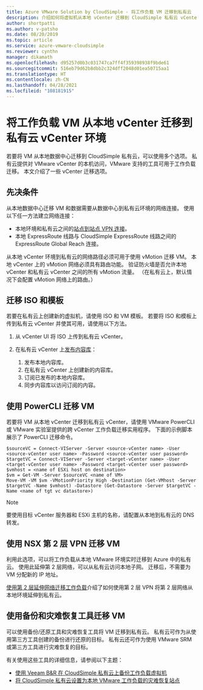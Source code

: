 ```yaml
---
title: Azure VMware Solution by CloudSimple - 将工作负载 VM 迁移到私有云
description: 介绍如何将虚拟机从本地 vCenter 迁移到 CloudSimple 私有云 vCenter
author: shortpatti
ms.author: v-patsho
ms.date: 08/20/2019
ms.topic: article
ms.service: azure-vmware-cloudsimple
ms.reviewer: cynthn
manager: dikamath
ms.openlocfilehash: d95257d0b3c031747ca7ff4f359398938f9bde61
ms.sourcegitcommit: 516eb79d62b8dbb2c324dff2048d01ea50715aa1
ms.translationtype: HT
ms.contentlocale: zh-CN
ms.lasthandoff: 04/28/2021
ms.locfileid: "108181915"
---
```

# <a name="migrate-workload-vms-from-on-premises-vcenter-to-private-cloud-vcenter-environment"></a>将工作负载 VM 从本地 vCenter 迁移到私有云 vCenter 环境

若要将 VM 从本地数据中心迁移到 CloudSimple 私有云，可以使用多个选项。  私有云提供对 VMware vCenter 的本机访问，VMware 支持的工具可用于工作负载迁移。 本文介绍了一些 vCenter 迁移选项。

## <a name="prerequisites"></a>先决条件

从本地数据中心迁移 VM 和数据需要从数据中心到私有云环境的网络连接。  使用以下任一方法建立网络连接：

* 本地环境和私有云之间的[站点到站点 VPN 连接](vpn-gateway.md#set-up-a-site-to-site-vpn-gateway)。
* 本地 ExpressRoute 线路与 CloudSimple ExpressRoute 线路之间的 ExpressRoute Global Reach 连接。

从本地 vCenter 环境到私有云的网络路径必须可用于使用 vMotion 迁移 VM。  本地 vCenter 上的 vMotion 网络必须具有路由功能。  验证防火墙是否允许本地 vCenter 和私有云 vCenter 之间的所有 vMotion 流量。 （在私有云上，默认情况下会配置 vMotion 网络上的路由。）

## <a name="migrate-isos-and-templates"></a>迁移 ISO 和模板

若要在私有云上创建新的虚拟机，请使用 ISO 和 VM 模板。  若要将 ISO 和模板上传到私有云 vCenter 并使其可用，请使用以下方法。

1. 从 vCenter UI 将 ISO 上传到私有云 vCenter。
2. 在私有云 vCenter 上[发布内容库](https://docs.vmware.com/en/VMware-vSphere/6.5/com.vmware.vsphere.vm_admin.doc/GUID-2A0F1C13-7336-45CE-B211-610D39A6E1F4.html)：

    1. 发布本地内容库。
    2. 在私有云 vCenter 上创建新的内容库。
    3. 订阅已发布的本地内容库。
    4. 同步内容库以访问订阅的内容。

## <a name="migrate-vms-using-powercli"></a>使用 PowerCLI 迁移 VM

若要将 VM 从本地 vCenter 迁移到私有云 vCenter，请使用 VMware PowerCLI 或 VMware 实验室提供的跨 vCenter 工作负载迁移实用程序。  下面的示例脚本展示了 PowerCLI 迁移命令。

```
$sourceVC = Connect-VIServer -Server <source-vCenter name> -User <source-vCenter user name> -Password <source-vCenter user password>
$targetVC = Connect-VIServer -Server <target-vCenter name> -User <target-vCenter user name> -Password <target-vCenter user password>
$vmhost = <name of ESXi host on destination>
$vm = Get-VM -Server $sourceVC <name of VM>
Move-VM -VM $vm -VMotionPriority High -Destination (Get-VMhost -Server $targetVC -Name $vmhost) -Datastore (Get-Datastore -Server $targetVC -Name <name of tgt vc datastore>)
```

> [!NOTE]
> 要使用目标 vCenter 服务器和 ESXi 主机的名称，请配置从本地到私有云的 DNS 转发。

## <a name="migrate-vms-using-nsx-layer-2-vpn"></a>使用 NSX 第 2 层 VPN 迁移 VM

利用此选项，可以将工作负载从本地 VMware 环境实时迁移到 Azure 中的私有云。  使用此延伸第 2 层网络，可以从私有云访问本地子网。  迁移后，不需要为 VM 分配新的 IP 地址。

[使用第 2 层延伸网络迁移工作负载](migration-layer-2-vpn.md)介绍了如何使用第 2 层 VPN 将第 2 层网络从本地环境延伸到私有云。

## <a name="migrate-vms-using-backup-and-disaster-recovery-tools"></a>使用备份和灾难恢复工具迁移 VM

可以使用备份/还原工具和灾难恢复工具将 VM 迁移到私有云。  私有云可作为从使用第三方工具创建的备份进行还原的目标。  私有云还可作为使用 VMware SRM 或第三方工具进行灾难恢复的目标。

有关使用这些工具的详细信息，请参阅以下主题：

* [使用 Veeam B&R 在 CloudSimple 私有云上备份工作负载虚拟机](backup-workloads-veeam.md)
* [将 CloudSimple 私有云设置为本地 VMware 工作负载的灾难恢复站点](disaster-recovery-zerto.md)
